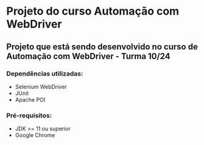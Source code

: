 # Projeto do curso Automação com WebDriver #

## Projeto que está sendo desenvolvido no curso de Automação com WebDriver - Turma 10/24 ##

### Dependências utilizadas: ###
* Selenium WebDriver
* JUnit
* Apache POI

### Pré-requisitos: ###
* JDK >= 11 ou superior
* Google Chrome